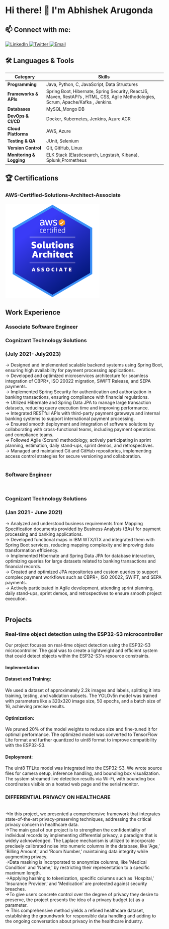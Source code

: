 

# Hi there! 👋 I'm Abhishek Arugonda






<h2>📫 Connect with me:</h2>

<p>
  <a href="https://www.linkedin.com/in/abhishek-arugonda-bb611a1b2/" target="_blank">
    <img src="https://img.icons8.com/color/48/000000/linkedin.png" alt="LinkedIn"/>
  </a>

  <a href="https://x.com/home" target="_blank">
    <img src="https://img.icons8.com/color/48/000000/twitter--v1.png" alt="Twitter"/>
  </a>

  <a href="mailto:abhishek.arugonda223@gmail.com" target="_blank">
    <img src="https://img.icons8.com/color/48/000000/gmail--v1.png" alt="Email"/>
  </a>
</p>







<h2>🛠️ Languages & Tools</h2>

<table>
    <thead>
        <tr>
            <th>Category</th>
            <th>Skills</th>
        </tr>
    </thead>
    <tbody>
        <tr>
            <td><strong>Programming</strong></td>
            <td>Java, Python, C, JavaScript, Data Structures</td>
        </tr>
        <tr>
            <td><strong>Frameworks & APIs</strong></td>
            <td>Spring Boot, Hibernate, Spring Security, ReactJS, Maven, RestAPI’s , HTML, CSS, Agile Methodologies, Scrum, Apache/Kafka ,
Jenkins.</td>
        </tr>
        <tr>
            <td><strong>Databases</strong></td>
            <td>MySQL,Mongo DB</td>
        </tr>
        <tr>
            <td><strong>DevOps & CI/CD</strong></td>
            <td>Docker, Kubernetes, Jenkins, Azure ACR</td>
        </tr>
        <tr>
            <td><strong>Cloud Platforms</strong></td>
            <td>AWS, Azure</td>
        </tr>
        <tr>
            <td><strong>Testing & QA</strong></td>
            <td>JUnit, Selenium</td>
        </tr>
        <tr>
            <td><strong>Version Control</strong></td>
            <td>Git, GitHub, Linux</td>
        </tr>
       <tr>
      <td><strong>Monitoring & Logging</strong></td>
        <td>ELK Stack (Elasticsearch, Logstash, Kibana), Splunk,Prometheus</td> 
</tr>
    </tbody>
</table>

</body>
</html>









## <h2>🏆 Certifications</h2>

### AWS-Certified-Solutions-Architect-Associate  
<img src="https://github.com/AbhishekWorld2024/AbhishekWorld2024/blob/main/aws-certified-solutions-architect-associate.png?raw=true" alt="AWS Certificate" width="300"/>


<h2>Work Experience</h2>
<h3> Associate Software Engineer</h3>
<h3>Cognizant Technology Solutions</h3>                                                                         <h3>  (July 2021- July2023)</h3>
-> Designed and implemented scalable backend systems using Spring Boot, ensuring high availability for payment processing applications.<br>
-> Developed and optimized microservices architecture for seamless integration of CBPR+, ISO 20022 migration, SWIFT Release, and SEPA payments.<br>
-> Implemented Spring Security for authentication and authorization in banking transactions, ensuring compliance with financial regulations.<br>
-> Utilized Hibernate and Spring Data JPA to manage large transaction datasets, reducing query execution time and improving performance.<br>
-> Integrated RESTful APIs with third-party payment gateways and internal banking systems to support international payment processing.<br>
-> Ensured smooth deployment and integration of software solutions by collaborating with cross-functional teams, including payment operations and compliance teams.<br>
-> Followed Agile (Scrum) methodology, actively participating in sprint planning, estimation, daily stand-ups, sprint demos, and retrospectives.<br>
-> Managed and maintained Git and GitHub repositories, implementing access control strategies for secure versioning and collaboration.<br><br>



<h3>Software Engineer </h3><br>
<h3>Cognizant Technology Solutions</h3>   <h3>(Jan 2021 - June 2021)</h3>
-> Analyzed and understood business requirements from Mapping Specification documents provided by Business Analysts (BAs) for payment processing and banking applications.<br>
-> Developed functional maps in IBM WTX/ITX and integrated them with Spring Boot services, reducing mapping complexity and improving data transformation efficiency.<br>
-> Implemented Hibernate and Spring Data JPA for database interaction, optimizing queries for large datasets related to banking transactions and financial records.<br>
-> Created and optimized JPA repositories and custom queries to support complex payment workflows such as CBPR+, ISO 20022, SWIFT, and SEPA payments.<br>
-> Actively participated in Agile development, attending sprint planning, daily stand-ups, sprint demos, and retrospectives to ensure smooth project execution.<br><br>


<h2>Projects</h2>
<h3>Real-time object detection using the ESP32-S3 microcontroller</h3>
<p>Our project focuses on real-time object detection using the ESP32-S3 microcontroller. The goal was to create a lightweight and efficient system that could detect objects within the ESP32-S3's resource constraints.</p>

<h4>Implementation</h4>
<h4>Dataset and Training:</h4>
<p>We used a dataset of approximately 2.2k images and labels, splitting it into training, testing, and validation subsets. The YOLOv5n model was trained with parameters like a 320x320 image size, 50 epochs, and a batch size of 16, achieving precise results.</p>

<h4>Optimization:</h4>
<p>We pruned 20% of the model weights to reduce size and fine-tuned it for optimal performance. The optimized model was converted to TensorFlow Lite format and further quantized to uint8 format to improve compatibility with the ESP32-S3.</p>

<h4>Deployment:</h4>
<p>The uint8 TFLite model was integrated into the ESP32-S3. We wrote source files for camera setup, inference handling, and bounding box visualization. The system streamed live detection results via Wi-Fi, with bounding box coordinates visible on a hosted web page and the serial monitor.</p>


 <h3>DIFFERENTIAL PRIVACY ON HEALTHCARE</h3><br>
->In this project, we presented a comprehensive framework that integrates state-of-the-art
privacy-preserving techniques, addressing the critical privacy concern in healthcare data.<br>
->The main goal of our project is to strengthen the confidentiality of individual records by
implementing differential privacy, a paradigm that is widely acknowledged. The Laplace
mechanism is utilized to incorporate precisely calibrated noise into numeric columns in the database, like
'Age,' 'Billing Amount,' and 'Room Number,' maintaining data integrity while augmenting
privacy.<br>
->Data masking is incorporated to anonymize columns, like 'Medical
Condition' and 'Name,' by restricting their representation to a specific maximum length.<br>
->Applying hashing to tokenization, specific columns such as 'Hospital,' 'Insurance Provider,' and
'Medication' are protected against security breaches.<br>
->To give users concrete control over the degree of privacy they desire to
preserve, the project presents the idea of a privacy budget (ε) as a parameter. <br>
-> This comprehensive method yields a refined healthcare dataset, establishing the groundwork for
responsible data handling and adding to the ongoing conversation about privacy in the
healthcare industry.<br>




